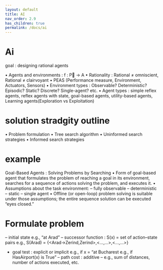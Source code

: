 ```yaml
---
layout: default
title: AI
nav_order: 2.9
has_children: true
permalink: /docs/ai
---
```


# Ai

goal : designing rational agents

• Agents and environments : f : P􀀀 → A
• Rationality : Rational ≠ omniscient, Rational ≠ clairvoyant
• PEAS (Performance measure, Environment, Actuators, Sensors)
• Environment types : Observable? Deterministic? Episodic? Static? Discrete? Single-agent? etc.
• Agent types : simple reflex agents, reflex agents with state, goal-based agents, utility-based agents, Learning agents(Exploration vs Exploitation)

# solution stradgity outline

• Problem formulation
• Tree search algorithm
• Uninformed search strategies
• Informed search strategies

# example
Goal-Based Agents : Solving Problems by Searching
• Form of goal-based agent that formulates the problem of reaching a goal in its
environment, searches for a sequence of actions solving the problem, and
executes it.
• Assumptions about the task environment:
– fully observable
– deterministic
– static
– single agent
• Offline (or open-loop) problem solving is suitable under those assumptions;
the entire sequence solution can be executed “eyes closed.”

# Formulate problem
– initial state
e.g., “at Arad”
– successor function : S(x) = set of action–state pairs
e.g., S(Arad) = {<Arad→Zerind,Zerind>,<...,...>,<...,...>}
- goal test : explicit or implicit
e.g., if x = “at Bucharest
e.g., if HasAirport(x) is True”
– path cost : additive
– e.g., sum of distances, number of actions executed, etc.